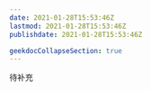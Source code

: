 ```yaml
---
date: 2021-01-28T15:53:46Z
lastmod: 2021-01-28T15:53:46Z
publishdate: 2021-01-28T15:53:46Z

geekdocCollapseSection: true
---
```


待补充